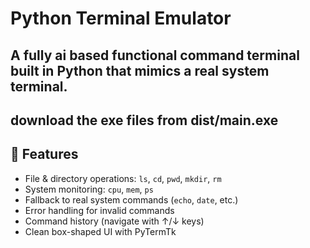 # Python Terminal Emulator

## A fully ai based functional command terminal built in Python that mimics a real system terminal.
## download the exe files from dist/main.exe

## 🚀 Features
- File & directory operations: `ls`, `cd`, `pwd`, `mkdir`, `rm`
- System monitoring: `cpu`, `mem`, `ps`
- Fallback to real system commands (`echo`, `date`, etc.)
- Error handling for invalid commands
- Command history (navigate with ↑/↓ keys)
- Clean box-shaped UI with PyTermTk


